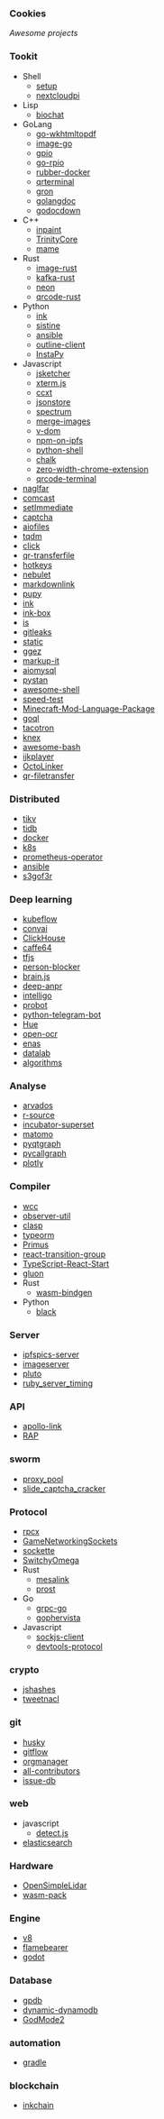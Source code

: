 ### Cookies
_Awesome projects_  

### Tookit
+ Shell
  + [setup](https://github.com/startup-class/setup)
  + [nextcloudpi](https://github.com/nextcloud/nextcloudpi)
+ Lisp
  + [biochat](https://github.com/Bohdan-Khomtchouk/Biochat)
+ GoLang
  + [go-wkhtmltopdf](https://github.com/SebastiaanKlippert/go-wkhtmltopdf)
  + [image-go](https://github.com/golang/image)
  + [gpio](https://github.com/brian-armstrong/gpio)
  + [go-rpio](https://github.com/stianeikeland/go-rpio)
  + [rubber-docker](https://github.com/Fewbytes/rubber-docker)
  + [qrterminal](https://github.com/mdp/qrterminal)
  + [gron](https://github.com/tomnomnom/gron)
  + [golangdoc](https://github.com/golang-china/golangdoc)
  + [godocdown](https://github.com/robertkrimen/godocdown)
+ C++
  + [inpaint](https://github.com/cheind/inpaint)
  + [TrinityCore](https://github.com/TrinityCore/TrinityCore)
  + [mame](https://github.com/mamedev/mame)
+ Rust
  + [image-rust](https://github.com/PistonDevelopers/image)
  + [kafka-rust](https://github.com/spicavigo/kafka-rust)
  + [neon](https://github.com/neon-bindings/neon)
  + [qrcode-rust](https://github.com/kennytm/qrcode-rust)
+ Python
  + [ink](https://github.com/InkProject/ink)
  + [sistine](https://github.com/bijection/sistine)
  + [ansible](https://github.com/ansible/ansible)
  + [outline-client](https://github.com/Jigsaw-Code/outline-client)
  + [InstaPy](https://github.com/timgrossmann/InstaPy)
+ Javascript
  + [jsketcher](https://github.com/xibyte/jsketcher)
  + [xterm.js](https://github.com/xtermjs/xterm.js)
  + [ccxt](https://github.com/ccxt/ccxt)
  + [jsonstore](https://github.com/bluzi/jsonstore)
  + [spectrum](https://github.com/withspectrum/spectrum)
  + [merge-images](https://github.com/lukechilds/merge-images)
  + [v-dom](https://github.com/cyan33/v-dom)
  + [npm-on-ipfs](https://github.com/ipfs-shipyard/npm-on-ipfs)
  + [python-shell](https://github.com/extrabacon/python-shell)
  + [chalk](https://github.com/chalk/chalk)
  + [zero-width-chrome-extension](https://github.com/chpmrc/zero-width-chrome-extension)
  + [qrcode-terminal](https://github.com/gtanner/qrcode-terminal)
+ [naglfar](https://github.com/maekawatoshiki/naglfar)
+ [comcast](https://github.com/tylertreat/comcast)
+ [setImmediate](https://github.com/YuzuJS/setImmediate)
+ [captcha](https://github.com/dchest/captcha)
+ [aiofiles](https://github.com/Tinche/aiofiles)
+ [tqdm](https://github.com/tqdm/tqdm)
+ [click](https://github.com/databricks/click)
+ [qr-transferfile](https://github.com/claudiodangelis/qr-filetransfer)
+ [hotkeys](https://github.com/jaywcjlove/hotkeys)
+ [nebulet](https://github.com/nebulet/nebulet)
+ [markdownlink](https://github.com/DavidAnson/markdownlint)
+ [pupy](https://github.com/n1nj4sec/pupy)
+ [ink](https://github.com/vadimdemedes/ink)
+ [ink-box](https://github.com/sindresorhus/ink-box)
+ [is](https://github.com/sindresorhus/is)
+ [gitleaks](https://github.com/zricethezav/gitleaks)
+ [static](https://github.com/staticfile/static)
+ [ggez](https://github.com/ggez/ggez)
+ [markup-it](https://github.com/GitbookIO/markup-it)
+ [aiomysql](https://github.com/aio-libs/aiomysql)
+ [pystan](https://github.com/stan-dev/pystan)
+ [awesome-shell](https://github.com/alebcay/awesome-shell)
+ [speed-test](https://github.com/sindresorhus/speed-test)
+ [Minecraft-Mod-Language-Package](https://github.com/CFPAOrg/Minecraft-Mod-Language-Package)
+ [goql](https://github.com/fzerorubigd/goql)
+ [tacotron](https://github.com/keithito/tacotron)
+ [knex](https://github.com/tgriesser/knex)
+ [awesome-bash](https://github.com/awesome-lists/awesome-bash)
+ [ijkplayer](https://github.com/Bilibili/ijkplayer)
+ [OctoLinker](https://github.com/OctoLinker/OctoLinker)
+ [qr-filetransfer](https://github.com/sdushantha/qr-filetransfer)

### Distributed
+ [tikv](https://github.com/pingcap/tikv)
+ [tidb](https://github.com/pingcap/tidb)
+ [docker](https://docker.com)
+ [k8s]()
+ [prometheus-operator](https://github.com/coreos/prometheus-operator)
+ [ansible](https://github.com/ansible/ansible)
+ [s3gof3r](https://github.com/rlmcpherson/s3gof3r)

### Deep learning
+ [kubeflow](https://github.com/kubeflow/kubeflow)
+ [convai](https://github.com/DeepPavlov/convai)
+ [ClickHouse](https://github.com/yandex/ClickHouse)
+ [caffe64](https://github.com/dfouhey/caffe64)
+ [tfjs](https://github.com/tensorflow/tfjs)
+ [person-blocker](https://github.com/minimaxir/person-blocker)
+ [brain.js](http://brain.js.org)
+ [deep-anpr](https://github.com/matthewearl/deep-anpr)
+ [intelligo](https://www.techstar.cloud/)
+ [probot](https://probot.github.io)
+ [python-telegram-bot](https://python-telegram-bot.org)
+ [Hue](https://github.com/UltimateHackers/hue)
+ [open-ocr](https://github.com/tleyden/open-ocr)
+ [enas](https://github.com/melodyguan/enas)
+ [datalab](https://github.com/googledatalab/datalab)
+ [algorithms](https://github.com/keon/algorithms)

### Analyse
+ [arvados](https://arvados.org)
+ [r-source](https://github.com/wch/r-source)
+ [incubator-superset](https://github.com/apache/incubator-superset)
+ [matomo](https://matomo.org/)
+ [pyqtgraph](http://www.pyqtgraph.org)
+ [pycallgraph](https://github.com/gak/pycallgraph)
+ [plotly](https://plot.ly)

### Compiler
+ [wcc](https://github.com/endrazine/wcc)
+ [observer-util](https://github.com/nx-js/observer-util)
+ [clasp](https://github.com/clasp-developers/clasp)
+ [typeorm](http://typeorm.io)
+ [Primus](http://primus.io)
+ [react-transition-group](https://github.com/reactjs/react-transition-group)
+ [TypeScript-React-Start](https://github.com/Microsoft/TypeScript-React-Starter)
+ [gluon](https://github.com/gluon-lang/gluon)
+ Rust
  + [wasm-bindgen](https://github.com/alexcrichton/wasm-bindgen)
+ Python
  + [black](https://github.com/ambv/black)

### Server
+ [ipfspics-server](https://github.com/ipfspics/ipfspics-server)
+ [imageserver](https://github.com/pierrre/imageserver)
+ [pluto](https://github.com/go-pluto/pluto)
+ [ruby_server_timing](https://github.com/scoutapp/ruby_server_timing)

### API
+ [apollo-link](https://www.apollographql.com/docs/link/)
+ [RAP](https://github.com/thx/RAP)

### sworm
+ [proxy_pool](https://github.com/jhao104/proxy_pool)
+ [slide_captcha_cracker](https://github.com/chxj1992/slide_captcha_cracker)

### Protocol 
+ [rpcx](https://github.com/smallnest/rpcx)
+ [GameNetworkingSockets](https://github.com/ValveSoftware/GameNetworkingSockets)
+ [sockette](https://github.com/lukeed/sockette)
+ [SwitchyOmega](https://github.com/FelisCatus/SwitchyOmega)
+ Rust
  + [mesalink](https://github.com/mesalock-linux/mesalink)
  + [prost](https://github.com/danburkert/prost)
+ Go
  + [grpc-go](https://github.com/grpc/grpc-go)
  + [gophervista](https://github.com/benjojo/gophervista)
+ Javascript
  + [sockjs-client](https://github.com/sockjs/sockjs-client)
  + [devtools-protocol](https://github.com/ChromeDevTools/devtools-protocol)

### crypto
+ [jshashes]()
+ [tweetnacl]()

### git
+ [husky](https://github.com/typicode/husky)
+ [gitflow](https://github.com/nvie/gitflow)
+ [orgmanager](https://github.com/orgmanager/orgmanager)
+ [all-contributors](https://github.com/kentcdodds/all-contributors)
+ [issue-db](https://github.com/issue-db/issue-db)

### web
+ javascript
  + [detect.js](https://github.com/darcyclarke/Detect.js)
+ [elasticsearch](https://www.elastic.co/products/elasticsearch)

### Hardware
+ [OpenSimpleLidar](https://github.com/iliasam/OpenSimpleLidar)
+ [wasm-pack](https://github.com/ashleygwilliams/wasm-pack)

### Engine
+ [v8](https://github.com/v8/v8)
+ [flamebearer](https://github.com/mapbox/flamebearer)
+ [godot](https://github.com/godotengine/godot)

### Database
+ [gpdb](https://github.com/greenplum-db/gpdb)
+ [dynamic-dynamodb](https://github.com/sebdah/dynamic-dynamodb)
+ [GodMode2](https://github.com/vas3k/GodMode2)

### automation
+ [gradle](https://github.com/gradle/gradle)

### blockchain
+ [inkchain](https://github.com/inklabsfoundation/inkchain)
